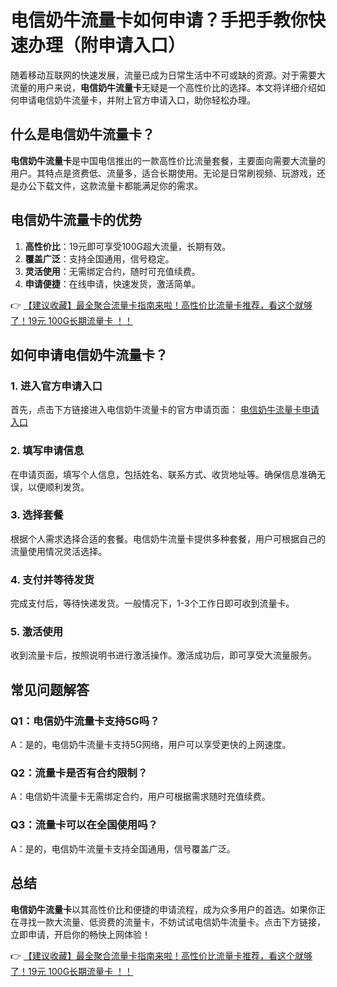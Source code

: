# 电信奶牛流量卡如何申请？手把手教你快速办理（附申请入口）

随着移动互联网的快速发展，流量已成为日常生活中不可或缺的资源。对于需要大流量的用户来说，**电信奶牛流量卡**无疑是一个高性价比的选择。本文将详细介绍如何申请电信奶牛流量卡，并附上官方申请入口，助你轻松办理。

## 什么是电信奶牛流量卡？

**电信奶牛流量卡**是中国电信推出的一款高性价比流量套餐，主要面向需要大流量的用户。其特点是资费低、流量多，适合长期使用。无论是日常刷视频、玩游戏，还是办公下载文件，这款流量卡都能满足你的需求。

## 电信奶牛流量卡的优势

1. **高性价比**：19元即可享受100G超大流量，长期有效。
2. **覆盖广泛**：支持全国通用，信号稳定。
3. **灵活使用**：无需绑定合约，随时可充值续费。
4. **申请便捷**：在线申请，快速发货，激活简单。

👉 [【建议收藏】最全聚合流量卡指南来啦！高性价比流量卡推荐，看这个就够了！19元 100G长期流量卡 ！！](https://bit.ly/Liuliangka)

## 如何申请电信奶牛流量卡？

### 1. 进入官方申请入口
首先，点击下方链接进入电信奶牛流量卡的官方申请页面：
[电信奶牛流量卡申请入口](https://bit.ly/Liuliangka)

### 2. 填写申请信息
在申请页面，填写个人信息，包括姓名、联系方式、收货地址等。确保信息准确无误，以便顺利发货。

### 3. 选择套餐
根据个人需求选择合适的套餐。电信奶牛流量卡提供多种套餐，用户可根据自己的流量使用情况灵活选择。

### 4. 支付并等待发货
完成支付后，等待快递发货。一般情况下，1-3个工作日即可收到流量卡。

### 5. 激活使用
收到流量卡后，按照说明书进行激活操作。激活成功后，即可享受大流量服务。

## 常见问题解答

### Q1：电信奶牛流量卡支持5G吗？
A：是的，电信奶牛流量卡支持5G网络，用户可以享受更快的上网速度。

### Q2：流量卡是否有合约限制？
A：电信奶牛流量卡无需绑定合约，用户可根据需求随时充值续费。

### Q3：流量卡可以在全国使用吗？
A：是的，电信奶牛流量卡支持全国通用，信号覆盖广泛。

## 总结

**电信奶牛流量卡**以其高性价比和便捷的申请流程，成为众多用户的首选。如果你正在寻找一款大流量、低资费的流量卡，不妨试试电信奶牛流量卡。点击下方链接，立即申请，开启你的畅快上网体验！

👉 [【建议收藏】最全聚合流量卡指南来啦！高性价比流量卡推荐，看这个就够了！19元 100G长期流量卡 ！！](https://bit.ly/Liuliangka)